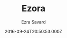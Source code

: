 ---
title: Ezora
github: https://github.com/ezrasavard/ezora-jekyll-theme
demo: https://ezrasavard.com/
author: Ezra Savard
ssg:
  - Jekyll
cms:
  - No Cms
date: 2016-09-24T20:50:53.000Z
description: >-
  Ezora is a responsive Jekyll theme with a clean single column layout, nifty
  text overlays for images and a mobile friendly navigation bar.
stale: true
draft: true
---